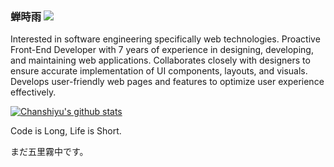 ### 蝉時雨 ![](https://visitor-badge.laobi.icu/badge?page_id=chanshiyucx.readme)

Interested in software engineering specifically web technologies. Proactive Front-End Developer with 7 years of experience in designing, developing, and maintaining web applications. Collaborates closely with designers to ensure accurate implementation of UI components, layouts, and visuals. Develops user-friendly web pages and features to optimize user experience effectively.

[![Chanshiyu's github stats](https://github-readme-stats.vercel.app/api?username=chanshiyucx)](https://github.com/anuraghazra/github-readme-stats)

Code is Long, Life is Short.

まだ五里霧中です。
